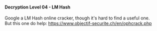#### Decryption Level 04 - LM Hash

Google a LM Hash online cracker, though it's hard to find a useful one.  
But this one do help: <https://www.objectif-securite.ch/en/ophcrack.php>
